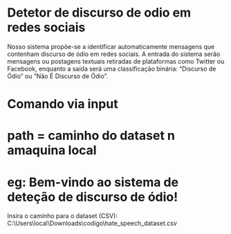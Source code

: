 # Detetor de discurso de odio em redes sociais
Nosso sistema propõe-se a identificar automaticamente mensagens que contenham discurso de ódio em redes sociais. A entrada do sistema serão mensagens ou postagens textuais retiradas de plataformas como Twitter ou Facebook, enquanto a saída será uma classificação binária: “Discurso de Ódio” ou “Não É Discurso de Ódio”.
# Comando via input
# path = caminho do dataset n amaquina local
# eg: Bem-vindo ao sistema de deteção de discurso de ódio!
Insira o caminho para o dataset (CSV): C:\Users\local\Downloads\codigo\hate_speech_dataset.csv 
